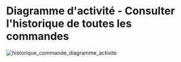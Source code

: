 # Diagramme d'activité - Consulter l'historique de toutes les commandes

![historique_commande_diagramme_activite](https://user-images.githubusercontent.com/22112666/74381867-95426b00-4dec-11ea-9d65-970d6caeecff.png)
